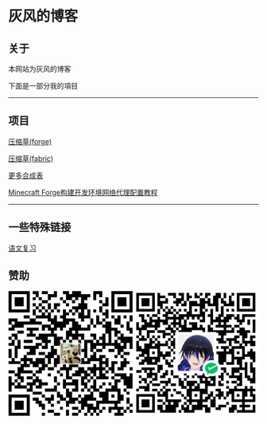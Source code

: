 # 灰风的博客

## 关于

本网站为灰风的博客

下面是一部分我的項目

---

## 项目

[压缩草(forge)](https://github.com/Grey-Wind/CompressedGrassReborn-Forge)

[压缩草(fabric)](https://github.com/Grey-Wind/CompressedGrassReborn-Fabric)

[更多合成表](https://github.com/Grey-Wind/More_synthetic_table)

[Minecraft Forge构建开发环境网络代理配置教程](https://github.com/Grey-Wind/MinecraftForgeBuildHelper)

---

## 一些特殊链接

[语文复习](https://grey-wind.github.io/yuwen_fuxi/README.html)

## 赞助

![1668823286542](image/index/1668823286542.png)

